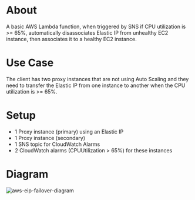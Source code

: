 # About
A basic AWS Lambda function, when triggered by SNS if CPU utilization is >= 65%, automatically disassociates Elastic IP from unhealthy EC2 instance, then associates it to a healthy EC2 instance.

# Use Case
The client has two proxy instances that are not using Auto Scaling and they need to transfer the Elastic IP from one instance to another when the CPU utilization is >= 65%.

# Setup
* 1 Proxy instance (primary) using an Elastic IP
* 1 Proxy instance (secondary)
* 1 SNS topic for CloudWatch Alarms
* 2 CloudWatch alarms (CPUUtilization > 65%) for these instances

# Diagram
![aws-eip-failover-diagram](https://cdn.lazyadm.in/eip-failover.png)